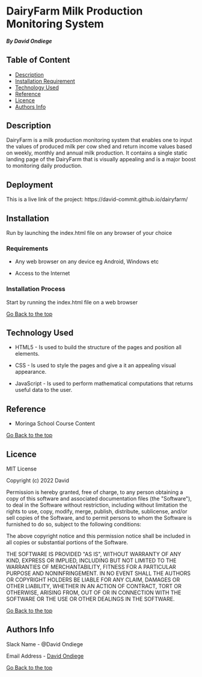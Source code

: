 # DairyFarm Milk Production Monitoring System
##### By David Ondiege


## Table of Content

+ [Description](#description)
+ [Installation Requirement](#Installation)
+ [Technology Used](#technology-used)
+ [Reference](#reference)
+ [Licence](#licence)
+ [Authors Info](#author-Info)

## Description
<p> DairyFarm is a milk production monitoring system that enables one to input the values of produced milk per cow shed and return income values based on weekly, monthly and annual milk production. It contains a single static landing page of the DairyFarm that is visually appealing and is a major boost to monitoring daily production.</p>

## Deployment
<p>This is a live link of the project: https://david-commit.github.io/dairyfarm/</p>

## Installation

<p>Run by launching the index.html file on any browser of your choice</p>

### Requirements

* Any web browser on any device eg Android, Windows etc

* Access to the Internet

### Installation Process
<p>Start by running the index.html file on a web browser</p>

[Go Back to the top](#portfolio)
## Technology Used
* HTML5 - Is used to build the structure of the pages and position all elements.

* CSS - Is used to style the pages and give a it an appealing visual appearance.

* JavaScript - Is used to perform mathematical computations that returns useful data to the user.

## Reference
* Moringa School Course Content

[Go Back to the top](#portfolio)

## Licence

MIT License

Copyright (c) 2022 David

Permission is hereby granted, free of charge, to any person obtaining a copy
of this software and associated documentation files (the "Software"), to deal
in the Software without restriction, including without limitation the rights
to use, copy, modify, merge, publish, distribute, sublicense, and/or sell
copies of the Software, and to permit persons to whom the Software is
furnished to do so, subject to the following conditions:

The above copyright notice and this permission notice shall be included in all
copies or substantial portions of the Software.

THE SOFTWARE IS PROVIDED "AS IS", WITHOUT WARRANTY OF ANY KIND, EXPRESS OR
IMPLIED, INCLUDING BUT NOT LIMITED TO THE WARRANTIES OF MERCHANTABILITY,
FITNESS FOR A PARTICULAR PURPOSE AND NONINFRINGEMENT. IN NO EVENT SHALL THE
AUTHORS OR COPYRIGHT HOLDERS BE LIABLE FOR ANY CLAIM, DAMAGES OR OTHER
LIABILITY, WHETHER IN AN ACTION OF CONTRACT, TORT OR OTHERWISE, ARISING FROM,
OUT OF OR IN CONNECTION WITH THE SOFTWARE OR THE USE OR OTHER DEALINGS IN THE
SOFTWARE.

[Go Back to the top](#portfolio)

## Authors Info

Slack Name - @David Ondiege

Email Address - [David Ondiege](david.ondiege@student.moringaschool.com)

[Go Back to the top](#portfolio)
